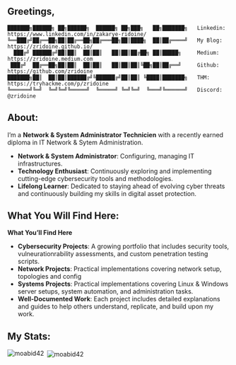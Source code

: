 ## Greetings,

```
███████╗██████╗ ██╗██████╗  ██████╗ ██╗███╗   ██╗███████╗   Linkedin: https://www.linkedin.com/in/zakarye-ridoine/
╚══███╔╝██╔══██╗██║██╔══██╗██╔═══██╗██║████╗  ██║██╔════╝   My Blog: https://zridoine.github.io/
  ███╔╝ ██████╔╝██║██║  ██║██║   ██║██║██╔██╗ ██║█████╗     Medium: https://zridoine.medium.com
 ███╔╝  ██╔══██╗██║██║  ██║██║   ██║██║██║╚██╗██║██╔══╝     Github: https://github.com/zridoine
███████╗██║  ██║██║██████╔╝╚██████╔╝██║██║ ╚████║███████╗   THM: https://tryhackme.com/p/zridoine
╚══════╝╚═╝  ╚═╝╚═╝╚═════╝  ╚═════╝ ╚═╝╚═╝  ╚═══╝╚══════╝   Discord: @zridoine
```

## About:

I’m a **Network & System Administrator Technicien** with a recently earned diploma in IT Network & Sytem Administration.
* **Network & System Administrator**: Configuring, managing IT infrastructures.
* **Technology Enthusiast**: Continuously exploring and implementing cutting-edge cybersecurity tools and methodologies.
* **Lifelong Learner**: Dedicated to staying ahead of evolving cyber threats and continuously building my skills in digital asset protection.

## What You Will Find Here:

**What You’ll Find Here**
* **Cybersecurity Projects**: A growing portfolio that includes security tools, vulneurationrability assessments, and custom penetration testing scripts.
* **Network Projects**: Practical implementations covering network setup, topologies and config
* **Systems Projects**: Practical implementations covering Linux & Windows server setups, system automation, and administration tasks.
* **Well-Documented Work**: Each project includes detailed explanations and guides to help others understand, replicate, and build upon my work.

## My Stats:

<p><img align="left" src="https://github-readme-stats.vercel.app/api/top-langs?username=zridoine&show_icons=true&locale=en&layout=compact" alt="moabid42" /></p>

<p>&nbsp;<img align="center" src="https://github-readme-stats.vercel.app/api?username=zridoine&show_icons=true&locale=en" alt="moabid42" /></p>


